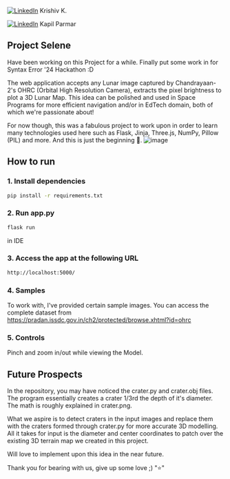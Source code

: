[![LinkedIn](https://img.shields.io/badge/LinkedIn-%230077B5.svg?style=for-the-badge&logo=linkedin&logoColor=white)](https://www.linkedin.com/in/krishiv1545/) 
Krishiv K.

[![LinkedIn](https://img.shields.io/badge/LinkedIn-%230077B5.svg?style=for-the-badge&logo=linkedin&logoColor=white)](https://www.linkedin.com/in/imkapil/) 
Kapil Parmar


## Project Selene

Have been working on this Project for a while. Finally put some work in for Syntax Error '24 Hackathon :D

The web application accepts any Lunar image captured by Chandrayaan-2's OHRC (Orbital High Resolution Camera), extracts the pixel brightness to plot a 3D Lunar Map.
This idea can be polished and used in Space Programs for more efficient navigation and/or in EdTech domain, both of which we're passionate about!

For now though, this was a fabulous project to work upon in order to learn many technologies used here such as Flask, Jinja, Three.js, NumPy, Pillow (PIL) and more. And this is just the beginning 💪.
![image](https://github.com/user-attachments/assets/b6e2ec06-ab2e-4549-91bd-e3407e25af18)


## How to run

### 1. Install dependencies

```bash
pip install -r requirements.txt
```

### 2. Run app.py 

```bash
flask run
```
in IDE

### 3. Access the app at the following URL

```bash
http://localhost:5000/
```

### 4. Samples

To work with, I've provided certain sample images. You can access the complete dataset from https://pradan.issdc.gov.in/ch2/protected/browse.xhtml?id=ohrc

### 5. Controls

Pinch and zoom in/out while viewing the Model.

## Future Prospects

In the repository, you may have noticed the crater.py and crater.obj files. The program essentially creates a crater 1/3rd the depth of it's diameter. The math is roughly explained in crater.png. 

What we aspire is to detect craters in the input images and replace them with the craters formed through crater.py for more accurate 3D modelling. 
All it takes for input is the diameter and center coordinates to patch over the existing 3D terrain map we created in this project.

Will love to implement upon this idea in the near future.

Thank you for bearing with us, give up some love ;) "⭐"
